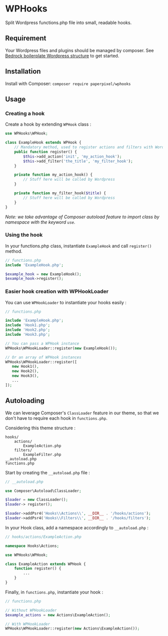 # WPHooks

Split Wordpress functions.php file into small, readable hooks.

## Requirement

Your Wordpress files and plugins should be managed by composer.
See [Bedrock boilerplate Wordpress structure](https://github.com/roots/bedrock) to get started.

## Installation

Install with Composer: `composer require paperpixel/wphooks`

## Usage

### Creating a hook

Create a hook by extending `WPHook` class :

```php
use WPHooks\WPHook;

class ExampleHook extends WPHook {
    // Mandatory method, used to register actions and filters with Wordpress.
    public function register() {
        $this->add_action('init', 'my_action_hook');
        $this->add_filter('the_title', 'my_filter_hook');
    }

    private function my_action_hook() {
        // Stuff here will be called by Wordpress
    }

    private function my_filter_hook($title) {
        // Stuff here will be called by Wordpress
    }
}
```

_Note: we take advantage of Composer autoload
feature to import class by namespace with the keyword `use`._

### Using the hook

In your functions.php class, instantiate `ExampleHook` and call `register()` method.

```php
// functions.php
include 'ExampleHook.php';

$example_hook = new ExampleHook();
$example_hook->register();
```



### Easier hook creation with WPHookLoader

You can use `WPHookLoader` to instantiate your hooks easily :

```php
// functions.php

include 'ExampleHook.php';
include 'Hook1.php';
include 'Hook2.php';
include 'Hook3.php';

// You can pass a WPHook instance
WPHooks\WPHookLoader::register(new ExampleHook());

// Or an array of WPHook instances
WPHooks\WPHookLoader::register([
   new Hook1(),
   new Hook2(),
   new Hook3(),
   ...
]);
```

## Autoloading

We can leverage Composer's `ClassLoader` feature in our theme, so that we
don't have to require each hook in `functions.php`.

Considering this theme structure :
```
hooks/
    actions/
        ExampleAction.php
    filters/
        ExampleFilter.php
__autoload.php
functions.php
```

Start by creating the `__autoload.php` file :

```php
// __autoload.php

use Composer\Autoload\ClassLoader;

$loader = new ClassLoader();
$loader-> register();

$loader->addPsr4('Hooks\\Actions\\', __DIR__ . '/hooks/actions');
$loader->addPsr4('Hooks\\Filters\\', __DIR__ . '/hooks/filters');
```

In your Hook class, add a namespace accordingly to `__autoload.php` :

```php
// hooks/actions/ExampleAction.php

namespace Hooks\Actions;

use WPHooks\WPHook;

class ExampleAction extends WPHook {
    function register() {
        ...
    }
}
```

Finally, in `functions.php`, instantiate your hook :

```php
// functions.php

// Without WPHookLoader
$example_actions = new Actions\ExampleAction();

// With WPHookLoader
WPHooks\WPHookLoader::register(new Actions\ExampleAction());
```